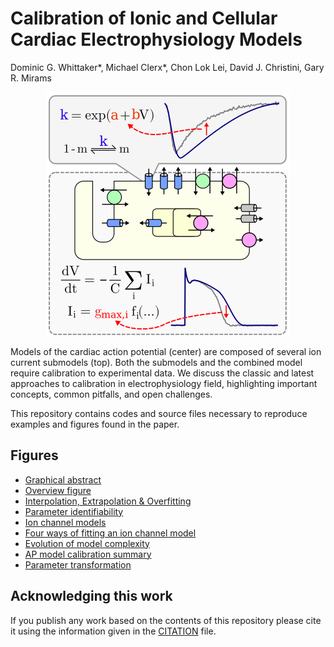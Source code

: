 # Calibration of Ionic and Cellular Cardiac Electrophysiology Models

Dominic G. Whittaker*, Michael Clerx*, Chon Lok Lei, David J. Christini, Gary R. Mirams

<!-- ![Graphical abstract](./fig0-abstract/abstract.png) -->

<p align="center">
  <img src="https://github.com/CardiacModelling/WIRES/blob/master/fig0-abstract/abstract.png">
</p>

Models of the cardiac action potential (center) are composed of several ion current submodels (top).
Both the submodels and the combined model require calibration to experimental data.
We discuss the classic and latest approaches to calibration in electrophysiology field, highlighting important concepts, common pitfalls, and open challenges.

This repository contains codes and source files necessary to reproduce examples and figures found in the paper.

## Figures

- [Graphical abstract](./fig0-abstract)
- [Overview figure](./fig1-overview)
- [Interpolation, Extrapolation & Overfitting](./fig2-overfitting-example)
- [Parameter identifiability](./fig3-parameter-identifiability-example)
- [Ion channel models](./fig4-ion-channel-models)
- [Four ways of fitting an ion channel model](./fig5-4-ways-of-fitting)
- [Evolution of model complexity](./fig6-evolution-model-complexity)
- [AP model calibration summary](./fig7-AP-model-calibration-summary)
- [Parameter transformation](./fig8-parameter-transformation-example)

## Acknowledging this work

If you publish any work based on the contents of this repository please cite it using the information given in the [CITATION](./CITATION) file.



